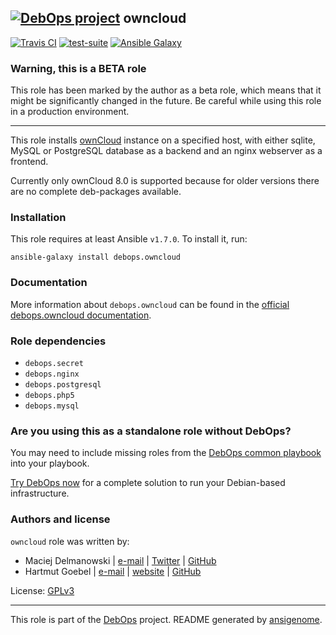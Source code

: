 ## [![DebOps project](http://debops.org/images/debops-small.png)](http://debops.org) owncloud

[![Travis CI](http://img.shields.io/travis/debops/ansible-owncloud.svg?style=flat)](http://travis-ci.org/debops/ansible-owncloud) [![test-suite](http://img.shields.io/badge/test--suite-ansible--owncloud-blue.svg?style=flat)](https://github.com/debops/test-suite/tree/master/ansible-owncloud/)  [![Ansible Galaxy](http://img.shields.io/badge/galaxy-debops.owncloud-660198.svg?style=flat)](https://galaxy.ansible.com/list#/roles/1584)
### Warning, this is a BETA role

This role has been marked by the author as a beta role, which means that it
might be significantly changed in the future. Be careful while using this role
in a production environment.

***

This role installs [ownCloud](http://owncloud.org/) instance on a
specified host, with either sqlite, MySQL or PostgreSQL database
as a backend and an nginx webserver as a frontend.

Currently only ownCloud 8.0 is supported because for older
versions there are no complete deb-packages available.

### Installation

This role requires at least Ansible `v1.7.0`. To install it, run:

    ansible-galaxy install debops.owncloud

### Documentation

More information about `debops.owncloud` can be found in the
[official debops.owncloud documentation](http://docs.debops.org/en/latest/ansible/roles/debops.owncloud.html).


### Role dependencies

- `debops.secret`
- `debops.nginx`
- `debops.postgresql`
- `debops.php5`
- `debops.mysql`

### Are you using this as a standalone role without DebOps?

You may need to include missing roles from the [DebOps common
playbook](https://github.com/debops/debops-playbooks/blob/master/playbooks/common.yml)
into your playbook.

[Try DebOps now](https://github.com/debops/debops) for a complete solution to run your Debian-based infrastructure.





### Authors and license

`owncloud` role was written by:
- Maciej Delmanowski | [e-mail](mailto:drybjed@gmail.com) | [Twitter](https://twitter.com/drybjed) | [GitHub](https://github.com/drybjed)
- Hartmut Goebel | [e-mail](mailto:'h.goebel@crazy-compilers.com) | [website](http://www.crazy-compilers.com) | [GitHub](https://github.com/htgoebel)

License: [GPLv3](https://tldrlegal.com/license/gnu-general-public-license-v3-%28gpl-3%29)

***

This role is part of the [DebOps](http://debops.org/) project. README generated by [ansigenome](https://github.com/nickjj/ansigenome/).

